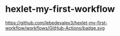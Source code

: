 # hexlet-my-first-workflow

https://github.com/lebedevalex3/hexlet-my-first-workflow/workflows/GitHub-Actions/badge.svg
